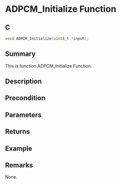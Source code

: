 # ADPCM_Initialize Function

## C

```c
void ADPCM_Initialize(uint8_t *input);
```

## Summary

This is function ADPCM_Initialize Function. 

## Description


## Precondition


## Parameters


## Returns


## Example


## Remarks

None.